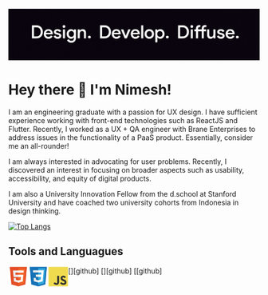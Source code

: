 ![Developer and Designer](https://github.com/nimeshm05/nimeshm05/blob/main/IMG_20210702_0107291.jpg)

# Hey there 👋 I'm Nimesh!

I am an engineering graduate with a passion for UX design. I have sufficient experience working with front-end technologies such as ReactJS and Flutter. Recently, I worked as a UX + QA engineer with Brane Enterprises to address issues in the functionality of a PaaS product. Essentially, consider me an all-rounder!

I am always interested in advocating for user problems. Recently, I discovered an interest in focusing on broader aspects such as usability, accessibility, and equity of digital products.

I am also a University Innovation Fellow from the d.school at Stanford University and have coached two university cohorts from Indonesia in design thinking.

[![Top Langs](https://github-readme-stats.vercel.app/api/top-langs/?username=nimeshm05)](https://github.com/anuraghazra/github-readme-stats)

## Tools and Languagues
[<img align="left" alt="HTML5" width="40px" src="https://raw.githubusercontent.com/devicons/devicon/master/icons/html5/html5-original.svg"/>][github]
[<img align="left" alt="CSS" width="40px" src="https://raw.githubusercontent.com/devicons/devicon/master/icons/css3/css3-original.svg"/>][github]
[<img align="left" alt="JavaScript" width="40px" src="https://github.com/devicons/devicon/blob/master/icons/javascript/javascript-original.svg"/>[github]
